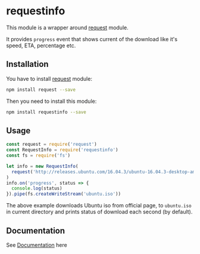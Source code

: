 # requestinfo
This module is a wrapper around [request](https://www.npmjs.com/package/request) module.

It provides ``progress`` event that shows current of the download
like it's speed, ETA, percentage etc.

## Installation

You have to install [request](https://www.npmjs.com/package/request) module:
```bash
npm install request --save
```
Then you need to install this module:
```bash
npm install requestinfo --save
```

## Usage

```js
const request = require('request')
const RequestInfo = require('requestinfo')
const fs = require('fs')

let info = new RequestInfo(
  request('http://releases.ubuntu.com/16.04.3/ubuntu-16.04.3-desktop-amd64.iso')
)
info.on('progress', status => {
  console.log(status)
}).pipe(fs.createWriteStream('ubuntu.iso'))
```

The above example downloads Ubuntu iso from official page, to ``ubuntu.iso`` in
current directory and prints status of download each second (by default).

## Documentation

See [Documentation](docs/main.md) here

